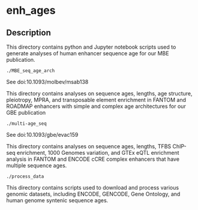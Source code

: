 # enh_ages

## Description

This directory contains python and Jupyter notebook scripts used to generate analyses of human enhancer sequence age for our MBE publication. 

    ./MBE_seq_age_arch
  
  See doi:10.1093/molbev/msab138
  
  This directory contains analyses on sequence ages, lengths, age structure, pleiotropy, MPRA, and transposable element enrichment in FANTOM and ROADMAP enhancers with simple and complex age architectures for our GBE publication

    ./multi-age_seq

  See doi:10.1093/gbe/evac159
  
  This directory contains analyses on sequence ages, lengths, TFBS ChIP-seq enrichment, 1000 Genomes variation, and GTEx eQTL enrichment analysis in FANTOM and ENCODE cCRE complex enhancers that have multiple sequence ages. 
  
    ./process_data
    
  This directory contains scripts used to download and process various genomic datasets, including ENCODE, GENCODE, Gene Ontology, and human genome syntenic sequence ages. 
